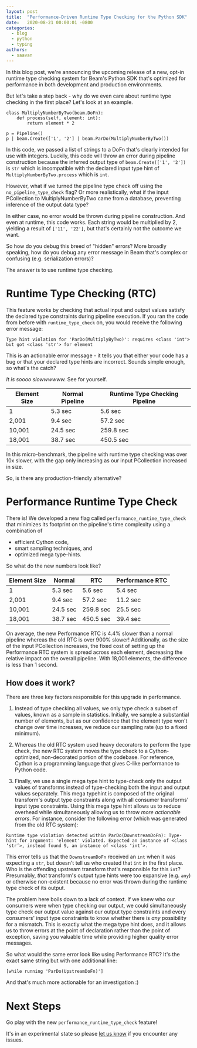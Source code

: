 ```yaml
---
layout: post
title:  "Performance-Driven Runtime Type Checking for the Python SDK"
date:   2020-08-21 00:00:01 -0800
categories:
  - blog
  - python
  - typing
authors:
  - saavan
---
```

<!--
Licensed under the Apache License, Version 2.0 (the "License");
you may not use this file except in compliance with the License.
You may obtain a copy of the License at

http://www.apache.org/licenses/LICENSE-2.0

Unless required by applicable law or agreed to in writing, software
distributed under the License is distributed on an "AS IS" BASIS,
WITHOUT WARRANTIES OR CONDITIONS OF ANY KIND, either express or implied.
See the License for the specific language governing permissions and
limitations under the License.
-->

In this blog post, we're announcing the upcoming release of a new, opt-in
runtime type checking system for Beam's Python SDK that's optimized for performance
in both development and production environments.

But let's take a step back - why do we even care about runtime type checking
in the first place? Let's look at an example.

```
class MultiplyNumberByTwo(beam.DoFn):
    def process(self, element: int):
        return element * 2

p = Pipeline()
p | beam.Create(['1', '2'] | beam.ParDo(MultiplyNumberByTwo())
```

In this code, we passed a list of strings to a DoFn that's clearly intended for use with
integers. Luckily, this code will throw an error during pipeline construction because
the inferred output type of `beam.Create(['1', '2'])` is `str` which is incompatible with
the declared input type hint of `MultiplyNumberByTwo.process` which is `int`.

However, what if we turned the pipeline type check off using the `no_pipeline_type_check`
flag? Or more realistically, what if the input PCollection to MultiplyNumberByTwo came
from a database, preventing inference of the output data type?

In either case, no error would be thrown during pipeline construction.
And even at runtime, this code works. Each string would be multiplied by 2,
yielding a result of `['11', '22']`, but that's certainly not the outcome we want.

So how do you debug this breed of "hidden" errors? More broadly speaking, how do you
debug any error message in Beam that's complex or confusing (e.g. serialization errors)?

The answer is to use runtime type checking.

# Runtime Type Checking (RTC)
This feature works by checking that actual input and output values satisfy the declared
type constraints during pipeline execution. If you ran the code from before with
`runtime_type_check` on, you would receive the following error message:

```
Type hint violation for 'ParDo(MultiplyByTwo)': requires <class 'int'> but got <class 'str'> for element
```

This is an actionable error message - it tells you that either your code has a bug
or that your declared type hints are incorrect. Sounds simple enough, so what's the catch?

_It is soooo slowwwwww._ See for yourself.


| Element Size | Normal Pipeline | Runtime Type Checking Pipeline
| ------------ | --------------- | ------------------------------
| 1            | 5.3 sec         | 5.6 sec
| 2,001        | 9.4 sec         | 57.2 sec
| 10,001       | 24.5 sec        | 259.8 sec
| 18,001       | 38.7 sec        | 450.5 sec

In this micro-benchmark, the pipeline with runtime type checking was over 10x slower,
with the gap only increasing as our input PCollection increased in size.

So, is there any production-friendly alternative?

# Performance Runtime Type Check
There is! We developed a new flag called `performance_runtime_type_check` that
minimizes its footprint on the pipeline's time complexity using a combination of
- efficient Cython code,
- smart sampling techniques, and
- optimized mega type-hints.

So what do the new numbers look like?

| Element Size | Normal    | RTC        | Performance RTC
| -----------  | --------- | ---------- | ---------------
| 1            | 5.3 sec   | 5.6 sec    | 5.4 sec
| 2,001        | 9.4 sec   | 57.2 sec   | 11.2 sec
| 10,001       | 24.5 sec  | 259.8 sec  | 25.5 sec
| 18,001       | 38.7 sec  | 450.5 sec  | 39.4 sec

On average, the new Performance RTC is 4.4% slower than a normal pipeline whereas the old RTC
is over 900% slower! Additionally, as the size of the input PCollection increases, the fixed cost
of setting up the Performance RTC system is spread across each element, decreasing the relative
impact on the overall pipeline. With 18,001 elements, the difference is less than 1 second.

## How does it work?
There are three key factors responsible for this upgrade in performance.

1. Instead of type checking all values, we only type check a subset of values, known as
a sample in statistics. Initially, we sample a substantial number of elements, but as our
confidence that the element type won't change over time increases, we reduce our
sampling rate (up to a fixed minimum).

2. Whereas the old RTC system used heavy decorators to perform the type check, the new RTC system
moves the type check to a Cython-optimized, non-decorated portion of the codebase. For reference,
Cython is a programming language that gives C-like performance to Python code.

3. Finally, we use a single mega type hint to type-check only the output values of transforms
instead of type-checking both the input and output values separately. This mega typehint is composed of
the original transform's output type constraints along with all consumer transforms' input type
constraints. Using this mega type hint allows us to reduce overhead while simultaneously allowing
us to throw _more actionable errors_. For instance, consider the following error (which was
generated from the old RTC system):
```
Runtime type violation detected within ParDo(DownstreamDoFn): Type-hint for argument: 'element' violated. Expected an instance of <class ‘str’>, instead found 9, an instance of <class ‘int’>.
```

This error tells us that the `DownstreamDoFn` received an `int` when it was expecting a `str`, but doesn't tell us
who created that `int` in the first place. Who is the offending upstream transform that's responsible for
this `int`? Presumably, _that_ transform's output type hints were too expansive (e.g. `any`) or otherwise non-existent because
no error was thrown during the runtime type check of its output.

The problem here boils down to a lack of context. If we knew who our consumers were when type
checking our output, we could simultaneously type check our output value against our output type
constraints and every consumers' input type constraints to know whether there is _any_ possibility
for a mismatch. This is exactly what the mega type hint does, and it allows us to throw errors
at the point of declaration rather than the point of exception, saving you valuable time
while providing higher quality error messages.

So what would the same error look like using Performance RTC? It's the exact same string but with one additional line:
```
[while running 'ParDo(UpstreamDoFn)']
```

And that's much more actionable for an investigation :)

# Next Steps
Go play with the new `performance_runtime_type_check` feature!

It's in an experimental state so please
[let us know](https://beam.apache.org/community/contact-us/)
if you encounter any issues.
